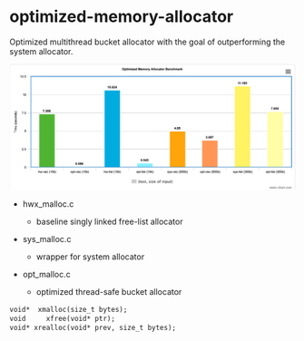 # optimized-memory-allocator
Optimized multithread bucket allocator with the goal of outperforming the system allocator.

![performance graph](https://github.com/pickdani/optimized-memory-allocator/blob/main/src/graph.png)


- hwx_malloc.c
  - baseline singly linked free-list allocator
  
- sys_malloc.c
  - wrapper for system allocator
  
- opt_malloc.c
  - optimized thread-safe bucket allocator


```
void*  xmalloc(size_t bytes);
void     xfree(void* ptr);
void* xrealloc(void* prev, size_t bytes);
```
